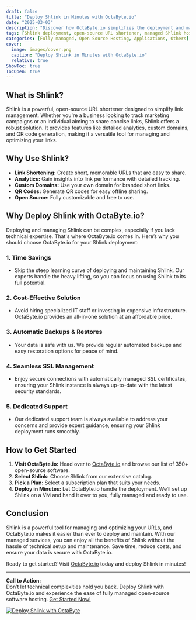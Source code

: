 ```yaml
---
draft: false
title: "Deploy Shlink in Minutes with OctaByte.io"
date: "2025-03-03"
description: "Discover how OctaByte.io simplifies the deployment and management of Shlink, the open-source URL shortener. Save time, reduce costs, and enjoy seamless SSL, automatic backups, and expert support—all in one place."
tags: [Shlink deployment, open-source URL shortener, managed Shlink hosting, OctaByte, Shlink benefits, URL shortener management, Shlink SSL, Shlink backups, Shlink support, cost-effective Shlink hosting]
categories: [Fully managed, Open Source Hosting, Applications, Others]
cover:
  image: images/cover.png
  caption: "Deploy Shlink in Minutes with OctaByte.io"
  relative: true
ShowToc: true
TocOpen: true
---
```



## What is Shlink?

Shlink is a powerful, open-source URL shortener designed to simplify link management. Whether you're a business looking to track marketing campaigns or an individual aiming to share concise links, Shlink offers a robust solution. It provides features like detailed analytics, custom domains, and QR code generation, making it a versatile tool for managing and optimizing your links.

## Why Use Shlink?

- **Link Shortening:** Create short, memorable URLs that are easy to share.
- **Analytics:** Gain insights into link performance with detailed tracking.
- **Custom Domains:** Use your own domain for branded short links.
- **QR Codes:** Generate QR codes for easy offline sharing.
- **Open Source:** Fully customizable and free to use.

## Why Deploy Shlink with OctaByte.io?

Deploying and managing Shlink can be complex, especially if you lack technical expertise. That's where OctaByte.io comes in. Here’s why you should choose OctaByte.io for your Shlink deployment:

### 1. **Time Savings**
   - Skip the steep learning curve of deploying and maintaining Shlink. Our experts handle the heavy lifting, so you can focus on using Shlink to its full potential.

### 2. **Cost-Effective Solution**
   - Avoid hiring specialized IT staff or investing in expensive infrastructure. OctaByte.io provides an all-in-one solution at an affordable price.

### 3. **Automatic Backups & Restores**
   - Your data is safe with us. We provide regular automated backups and easy restoration options for peace of mind.

### 4. **Seamless SSL Management**
   - Enjoy secure connections with automatically managed SSL certificates, ensuring your Shlink instance is always up-to-date with the latest security standards.

### 5. **Dedicated Support**
   - Our dedicated support team is always available to address your concerns and provide expert guidance, ensuring your Shlink deployment runs smoothly.

## How to Get Started

1. **Visit OctaByte.io:** Head over to [OctaByte.io](https://octabyte.io) and browse our list of 350+ open-source software.
2. **Select Shlink:** Choose Shlink from our extensive catalog.
3. **Pick a Plan:** Select a subscription plan that suits your needs.
4. **Deploy in Minutes:** Let OctaByte.io handle the deployment. We’ll set up Shlink on a VM and hand it over to you, fully managed and ready to use.

## Conclusion

Shlink is a powerful tool for managing and optimizing your URLs, and OctaByte.io makes it easier than ever to deploy and maintain. With our managed services, you can enjoy all the benefits of Shlink without the hassle of technical setup and maintenance. Save time, reduce costs, and ensure your data is secure with OctaByte.io.

Ready to get started? Visit [OctaByte.io](https://octabyte.io) today and deploy Shlink in minutes!

---

**Call to Action:**  
Don’t let technical complexities hold you back. Deploy Shlink with OctaByte.io and experience the ease of fully managed open-source software hosting. [Get Started Now!](https://octabyte.io)

[![Deploy Shlink with OctaByte](/images/deploy-on-octabyte.png)](https://octabyte.io/fully-managed-open-source-services/applications/others/shlink)